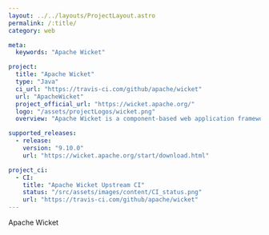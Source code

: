```yaml
---
layout: ../../layouts/ProjectLayout.astro
permalink: /:title/
category: web

meta:
  keywords: "Apache Wicket"

project:
  title: "Apache Wicket"
  type: "Java"
  ci_url: "https://travis-ci.com/github/apache/wicket"
  url: "ApacheWicket"
  project_official_url: "https://wicket.apache.org/"
  logo: "/assets/projectLogos/wicket.png"
  overview: "Apache Wicket is a component-based web application framework for the Java programming language conceptually similar to JavaServer Faces and Tapestry. It was originally written by Jonathan Locke in April 2004. Version 1.0 was released in June 2005. It graduated into an Apache top-level project in June 2007."

supported_releases:
  - release:
    version: "9.10.0"
    url: "https://wicket.apache.org/start/download.html"

project_ci:
  - CI:
    title: "Apache Wicket Upstream CI"
    status: "/src/assets/images/content/CI_status.png"
    url: "https://travis-ci.com/github/apache/wicket"
---
```


<p>Apache Wicket</p>
